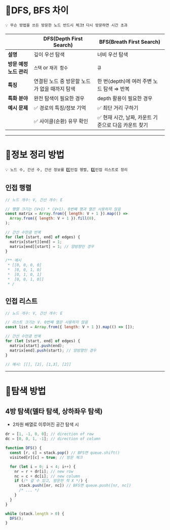 # 📌DFS, BFS 차이

```
💡 무슨 방법을 쓰든 방문한 노드 반드시 체크❗ 다시 방문하면 시간 초과
```

|  | DFS(Depth First Search) | BFS(Breath First Search) |
| --- | --- | --- |
| **설명** | 깊이 우선 탐색 | 너비 우선 탐색 |
| **방문 예정 노드 관리** | `스택` or `재귀 함수` | `큐` |
| **특징** | 연결된 노드 중 방문할 노드가 없을 때까지 탐색 | 한 번(depth)에 여러 주변 노드 탐색 ⇒ 반복 |
| **특화 분야** | 완전 탐색이 필요한 경우 | depth 활용이 필요한 경우 |
| **예시 문제** | ✅ 경로의 특징/정보 기억 | ✅ 최단 거리 구하기 |
|  | ✅ 사이클(순환) 유무 확인 | ✅ 현재 시간, 날짜, 카운트 기준으로 다음 카운트 찾기 |

---

# 📌정보 정리 방법

```
💡 노드 수, 간선 수, 간선 정보를 1️⃣인접 행렬, 2️⃣인접 리스트로 정리
```

## 인접 행렬

```javascript
// 노드 개수: V, 간선 개수: E

// 행렬 크기는 (V+1) * (V+1). 0번째 행과 열은 사용하지 않음
const matrix = Array.from({ length: V + 1 }).map(() =>
  Array.from({ length: V + 1 }).fill(0),
);

// 간선 수만큼 반복
for (let [start, end] of edges) {
  matrix[start][end] = 1;
  matrix[end][start] = 1; // 양방향인 경우
}

/** 예시
 * [[0, 0, 0, 0]
 *  [0, 0, 1, 0]
 *  [0, 1, 0, 1]
 *  [0, 0, 1, 0]]
 * /
```

## 인접 리스트

```javascript
// 노드 개수: V, 간선 개수: E

// 리스트 크기는 V. 0번째 열은 사용하지 않음
const list = Array.from({ length: V + 1 }).map(() => []);

// 간선 수만큼 반복
for (let [start, end] of edges) {
  matrix[start].push(end);
  matrix[end].push(start); // 양방향인 경우
}

// 예시: [[], [2], [1,3], [2]]
```

---

# 📌탐색 방법

## 4방 탐색(델타 탐색, 상하좌우 탐색)

- 2차원 배열로 이루어진 공간 탐색 시

```javascript
dr = [1, -1, 0, 0]; // direction of row
dc = [0, 0, 1, -1]; // direction of column

function DFS() {
  const [r, c] = stack.pop() // BFS면 queue.shift()
  visited[r][c] = true; // 방문 체크

  for (let i = 0; i < 4; i++) {
    nr = r + dr[i]; // new row
    nc = c + dc[i]; // new column
    if (/* 갈 수 있고, 방문한 적 X */) {
      stack.push([nr, nc]) // BFS면 queue.push([nr, nc])
      /* ... */
    }
  }
}

while (stack.length > 0) {
  DFS();
}
```
